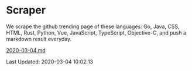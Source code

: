# Scraper

We scrape the github trending page of these languages: Go, Java, CSS, HTML, Rust, Python, Vue, JavaScript, TypeScript, Objective-C, and push a markdown result everyday.

[2020-03-04.md](https://github.com/yangwenmai/Scraper/blob/master/2020-03-04.md)

Last Updated: 2020-03-04 10:02:13
